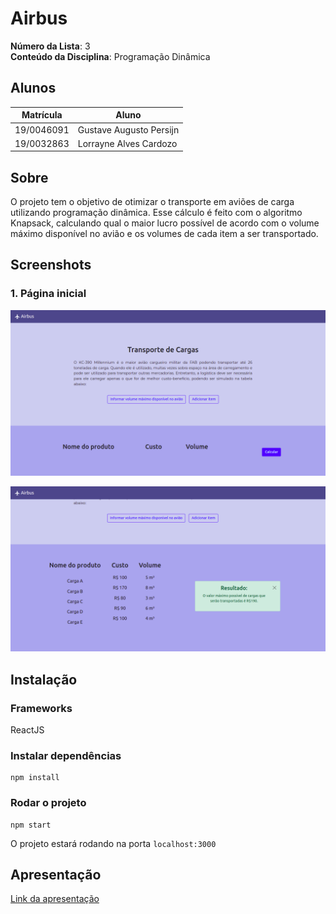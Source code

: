 # Airbus

**Número da Lista**: 3<br>
**Conteúdo da Disciplina**: Programação Dinâmica<br>

## Alunos

| Matrícula  | Aluno                   |
| ---------- | ----------------------- |
| 19/0046091 | Gustave Augusto Persijn |
| 19/0032863 | Lorrayne Alves Cardozo  |

## Sobre

O projeto tem o objetivo de otimizar o transporte em aviões de carga utilizando programação dinâmica. Esse cálculo é feito com o algoritmo Knapsack, calculando qual o maior lucro possível de acordo com o volume máximo disponível no avião e os volumes de cada item a ser transportado.

## Screenshots
### 1. Página inicial
![](./src/img/screenshot1.png)

![](./src/img/screenshot2.png)


## Instalação

### Frameworks 
ReactJS 

### Instalar dependências
```
npm install
```

### Rodar o projeto
```
npm start
```
O projeto estará rodando na porta ```localhost:3000```

## Apresentação

[Link da apresentação](https://youtu.be/N90DxxjkiHo)